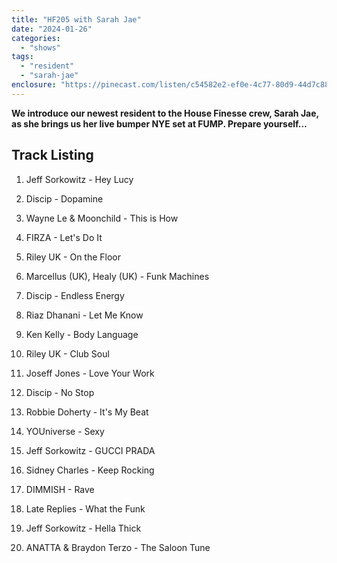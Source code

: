 ```yaml
---
title: "HF205 with Sarah Jae"
date: "2024-01-26"
categories: 
  - "shows"
tags: 
  - "resident"
  - "sarah-jae"
enclosure: "https://pinecast.com/listen/c54582e2-ef0e-4c77-80d9-44d7c889e155.mp3 96739395 audio/mpeg "
---
```


**We introduce our newest resident to the House Finesse crew, Sarah Jae, as she brings us her live bumper NYE set at FUMP. Prepare yourself…**

## Track Listing

1. Jeff Sorkowitz - Hey Lucy

3. Discip - Dopamine

5. Wayne Le & Moonchild - This is How

7. FIRZA - Let's Do It

9. Riley UK - On the Floor

11. Marcellus (UK), Healy (UK) - Funk Machines

13. Discip - Endless Energy

15. Riaz Dhanani - Let Me Know

17. Ken Kelly - Body Language

19. Riley UK - Club Soul

21. Joseff Jones - Love Your Work

23. Discip - No Stop

25. Robbie Doherty - It's My Beat

27. YOUniverse - Sexy

29. Jeff Sorkowitz - GUCCI PRADA

31. Sidney Charles - Keep Rocking

33. DIMMISH - Rave

35. Late Replies - What the Funk

37. Jeff Sorkowitz - Hella Thick

39. ANATTA & Braydon Terzo - The Saloon Tune

